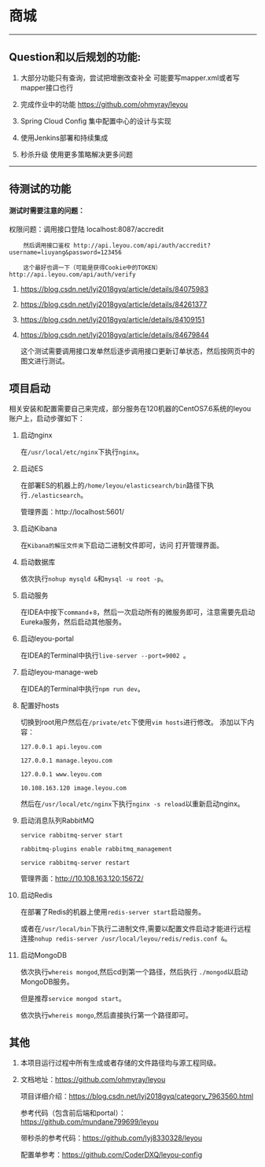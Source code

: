 
# 商城

---

## Question和以后规划的功能:

1. 大部分功能只有查询，尝试把增删改查补全  可能要写mapper.xml或者写mapper接口也行

2. 完成作业中的功能 https://github.com/ohmyray/leyou

3. Spring Cloud Config 集中配置中心的设计与实现

4. 使用Jenkins部署和持续集成

6. 秒杀升级  使用更多策略解决更多问题

-----

## 待测试的功能

#### 测试时需要注意的问题：

权限问题：调用接口登陆 localhost:8087/accredit

        然后调用接口鉴权 http://api.leyou.com/api/auth/accredit?username=liuyang&password=123456
        
        这个最好也调一下（可能是获得Cookie中的TOKEN） http://api.leyou.com/api/auth/verify
        

1. https://blog.csdn.net/lyj2018gyq/article/details/84075983

2. https://blog.csdn.net/lyj2018gyq/article/details/84261377

3. https://blog.csdn.net/lyj2018gyq/article/details/84109151

4. https://blog.csdn.net/lyj2018gyq/article/details/84679844
   
   这个测试需要调用接口发单然后逐步调用接口更新订单状态，然后按网页中的图文进行测试。




##  项目启动  
相关安装和配置需要自己来完成，部分服务在120机器的CentOS7.6系统的leyou账户上，启动步骤如下：

1. 启动nginx 

   在`/usr/local/etc/nginx`下执行`nginx`。
   
2. 启动ES

   在部署ES的机器上的`/home/leyou/elasticsearch/bin`路径下执行`./elasticsearch`。
   
   管理界面：http://localhost:5601/

3. 启动Kibana

   在`Kibana的解压文件夹`下启动二进制文件即可，访问 打开管理界面。
   
4. 启动数据库

   依次执行`nohup mysqld &`和`mysql -u root -p`。

5. 启动服务

   在IDEA中按下`command`+`8`，然后一次启动所有的微服务即可，注意需要先启动Eureka服务，然后启动其他服务。
   
6. 启动leyou-portal

   在IDEA的Terminal中执行`live-server --port=9002 `。

7. 启动leyou-manage-web

   在IDEA的Terminal中执行`npm run dev`。
   
8. 配置好hosts

   切换到root用户然后在`/private/etc`下使用`vim hosts`进行修改。
   添加以下内容：
   
   `127.0.0.1 api.leyou.com`
   
   `127.0.0.1 manage.leyou.com`
    
   `127.0.0.1 www.leyou.com`
    
   `10.108.163.120 image.leyou.com`
    
    然后在`/usr/local/etc/nginx`下执行`nginx -s reload`以重新启动nginx。

9. 启动消息队列RabbitMQ
   
   `service rabbitmq-server start`
   
   `rabbitmq-plugins enable rabbitmq_management`
   
   `service rabbitmq-server restart`
   
   管理界面：http://10.108.163.120:15672/
   
10. 启动Redis

    在部署了Redis的机器上使用`redis-server start`启动服务。
    
    或者在`/usr/local/bin`下执行二进制文件,需要以配置文件启动才能进行远程连接`nohup redis-server /usr/local/leyou/redis/redis.conf &`。
    
    
11. 启动MongoDB

    依次执行`whereis mongod`,然后cd到第一个路径，然后执行 `./mongod`以启动MongoDB服务。
    
    但是推荐`service mongod start`。
    
    依次执行`whereis mongo`,然后直接执行第一个路径即可。
   
    
 ## 其他
 
 1. 本项目运行过程中所有生成或者存储的文件路径均与源工程同级。
 
 2. 文档地址：https://github.com/ohmyray/leyou
 
    项目详细介绍：https://blog.csdn.net/lyj2018gyq/category_7963560.html
    
    参考代码（包含前后端和portal）：https://github.com/mundane799699/leyou
    
    带秒杀的参考代码：https://github.com/lyj8330328/leyou
 
    配置单参考：https://github.com/CoderDXQ/leyou-config

   
   
   
    